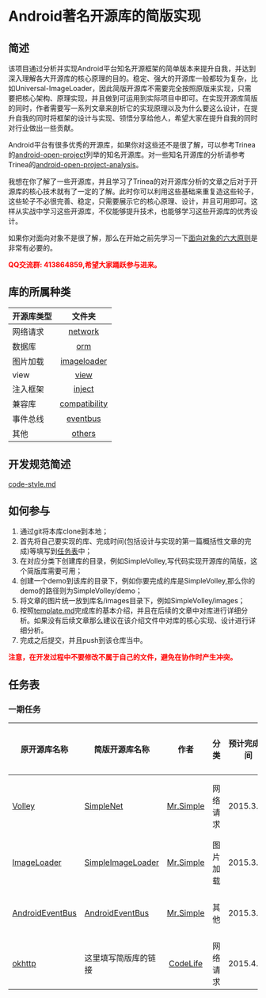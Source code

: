 # Android著名开源库的简版实现

## 简述
该项目通过分析并实现Android平台知名开源框架的简单版本来提升自我，并达到深入理解各大开源库的核心原理的目的。稳定、强大的开源库一般都较为复杂，比如Universal-ImageLoader，因此简版开源库不需要完全按照原版来实现，只需要把核心架构、原理实现，并且做到可运用到实际项目中即可。在实现开源库简版的同时，作者需要写一系列文章来剖析它的实现原理以及为什么要这么设计，在提升自我的同时将框架的设计与实现、领悟分享给他人，希望大家在提升自我的同时对行业做出一些贡献。         

Android平台有很多优秀的开源库，如果你对这些还不是很了解，可以参考Trinea的[android-open-project](https://github.com/Trinea/android-open-project)列举的知名开源库。对一些知名开源库的分析请参考Trinea的[android-open-project-analysis](https://github.com/android-cn/android-open-project-analysis)。      

我想在你了解了一些开源库，并且学习了Trinea的对开源库分析的文章之后对于开源库的核心技术就有了一定的了解。此时你可以利用这些基础来重复造这些轮子，这些轮子不必很完善、稳定，只需要展示它的核心原理、设计，并且可用即可。这样从实战中学习这些开源库，不仅能够提升技术，也能够学习这些开源库的优秀设计。

如果你对面向对象不是很了解，那么在开始之前先学习一下[面向对象的六大原则](https://github.com/simple-android-framework-exchange/android_design_patterns_analysis/oop-principles/oop-principles.md)是非常有必要的。       
   
 
**<font color="red">QQ交流群: 413864859,希望大家踊跃参与进来。</font>**



## 库的所属种类
| 开源库类型        | 文件夹           |
| ------------- |:-------------:| 
|    网络请求    |  	[network](network)		|  
|    数据库  		|   [orm](orm) |
|    图片加载  		|   [imageloader](imageloader) |  
|    view  			|   [view](view) |  
|    注入框架  		|   [inject](inject) |  
|    兼容库  		|   [compatibility](compatibility) |  
|    事件总线  		|   [eventbus](eventbus) |  
|    其他  			|   [others](others) |  



## 开发规范简述
[code-style.md](code-style.md)


## 如何参与
1. 通过git将本库clone到本地；
2. 首先将自己要实现的库、完成时间(包括设计与实现的第一篇概括性文章的完成)等填写到[任务表](#schedule)中；
3. 在对应分类下创建库的目录，例如SimpleVolley,写代码实现开源库的简版，这个简版库需要可用；
4. 创建一个demo到该库的目录下，例如你要完成的库是SimpleVolley,那么你的demo的路径则为SimpleVolley/demo；
5. 将文章的图片统一放到库名/images目录下，例如SimpleVolley/images；
6. 按照[template.md](template.md)完成库的基本介绍，并且在后续的文章中对库进行详细分析。如果没有后续文章那么建议在该介绍文件中对库的核心实现、设计进行详细分析。    
7. 完成之后提交，并且push到该仓库当中。

**<font color="red">注意，在开发过程中不要修改不属于自己的文件，避免在协作时产生冲突。</font>**


<b id="schedule"></b>
## 任务表
### 一期任务 
| 原开源库名称    | 简版开源库名称  |     作者       |    分类   | 预计完成时间 |     进行状态   |
| ------------- | ------------- |:-------------:| ------------- | ------------- | ------------- |
|    [Volley](https://github.com/mcxiaoke/android-volley)    | [SimpleNet](network/SimpleNet)      | [Mr.Simple](https://github.com/bboyfeiyu) |   网络请求 |   2015.3.5 |  文档未完成  |
|    [ImageLoader](https://github.com/nostra13/Android-Universal-Image-Loader) | [SimpleImageLoader](https://github.com/bboyfeiyu/simple_imageloader) | [Mr.Simple](https://github.com/bboyfeiyu) |   图片加载 |   2015.3.15 |  代码完成  |
|    [AndroidEventBus](https://github.com/bboyfeiyu/AndroidEventBus) | [AndroidEventBus](https://github.com/bboyfeiyu/AndroidEventBus) | [Mr.Simple](https://github.com/bboyfeiyu) |   		其他 |   2015.3.25 |  代码完成  |
|    [okhttp](https://github.com/square/okhttp) | 这里填写简版库的链接 | [CodeLife](https://github.com/xiaojianchen) | 网络请求 |   2015.4.10 | |  








